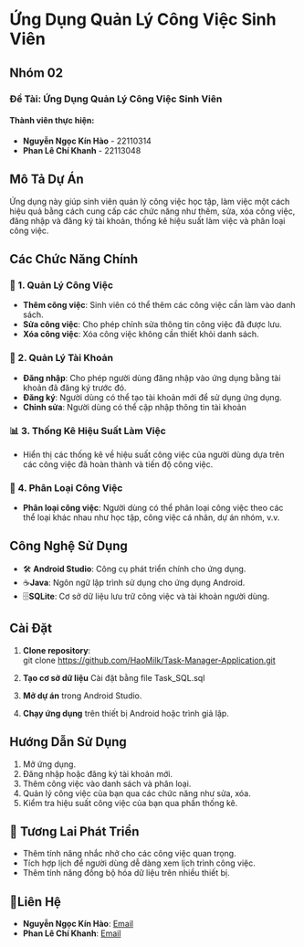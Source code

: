 # Ứng Dụng Quản Lý Công Việc Sinh Viên

## Nhóm 02
### Đề Tài: Ứng Dụng Quản Lý Công Việc Sinh Viên

#### Thành viên thực hiện:
- **Nguyễn Ngọc Kín Hào** - 22110314
- **Phan Lê Chí Khanh** - 22113048

## Mô Tả Dự Án
Ứng dụng này giúp sinh viên quản lý công việc học tập, làm việc một cách hiệu quả bằng cách cung cấp các chức năng như thêm, sửa, xóa công việc, đăng nhập và đăng ký tài khoản, thống kê hiệu suất làm việc và phân loại công việc.

## Các Chức Năng Chính

### 📝 1. **Quản Lý Công Việc** 
- **Thêm công việc**: Sinh viên có thể thêm các công việc cần làm vào danh sách.
- **Sửa công việc**: Cho phép chỉnh sửa thông tin công việc đã được lưu.
- **Xóa công việc**: Xóa công việc không cần thiết khỏi danh sách.

### 🔑 2. **Quản Lý Tài Khoản** 
- **Đăng nhập**: Cho phép người dùng đăng nhập vào ứng dụng bằng tài khoản đã đăng ký trước đó.
- **Đăng ký**: Người dùng có thể tạo tài khoản mới để sử dụng ứng dụng.
- **Chỉnh sửa**: Người dùng có thể cập nhập thông tin tài khoản

### 📊 3. **Thống Kê Hiệu Suất Làm Việc** 
- Hiển thị các thống kê về hiệu suất công việc của người dùng dựa trên các công việc đã hoàn thành và tiến độ công việc.

### 📂 4. **Phân Loại Công Việc** 
- **Phân loại công việc**: Người dùng có thể phân loại công việc theo các thể loại khác nhau như học tập, công việc cá nhân, dự án nhóm, v.v.

## Công Nghệ Sử Dụng
- 🛠️ **Android Studio**: Công cụ phát triển chính cho ứng dụng.
- ☕**Java**: Ngôn ngữ lập trình sử dụng cho ứng dụng Android.
- 🗄️**SQLite**: Cơ sở dữ liệu lưu trữ công việc và tài khoản người dùng.

## Cài Đặt
1. **Clone repository**:  
git clone https://github.com/HaoMilk/Task-Manager-Application.git

2. **Tạo cơ sở dữ liệu** Cài đặt bằng file Task_SQL.sql

3. **Mở dự án** trong Android Studio.

4. **Chạy ứng dụng** trên thiết bị Android hoặc trình giả lập.

## Hướng Dẫn Sử Dụng
1. Mở ứng dụng.
2. Đăng nhập hoặc đăng ký tài khoản mới.
3. Thêm công việc vào danh sách và phân loại.
4. Quản lý công việc của bạn qua các chức năng như sửa, xóa.
5. Kiểm tra hiệu suất công việc của bạn qua phần thống kê.

## 🚀 Tương Lai Phát Triển 
- Thêm tính năng nhắc nhở cho các công việc quan trọng.
- Tích hợp lịch để người dùng dễ dàng xem lịch trình công việc.
- Thêm tính năng đồng bộ hóa dữ liệu trên nhiều thiết bị.

## 📧Liên Hệ 
- **Nguyễn Ngọc Kín Hào**: [Email](mailto:email@domain.com)
- **Phan Lê Chí Khanh**: [Email](mailto:email@domain.com)
